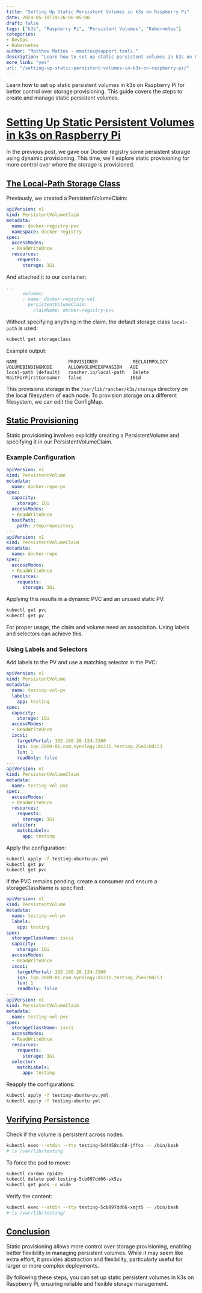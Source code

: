 ```yaml
---
title: "Setting Up Static Persistent Volumes in k3s on Raspberry Pi"
date: 2024-05-18T19:26:00-05:00
draft: false
tags: ["k3s", "Raspberry Pi", "Persistent Volumes", "Kubernetes"]
categories:
- DevOps
- Kubernetes
author: "Matthew Mattox - mmattox@support.tools."
description: "Learn how to set up static persistent volumes in k3s on Raspberry Pi for better control over storage provisioning."
more_link: "yes"
url: "/setting-up-static-persistent-volumes-in-k3s-on-raspberry-pi/"
---
```


Learn how to set up static persistent volumes in k3s on Raspberry Pi for better control over storage provisioning. This guide covers the steps to create and manage static persistent volumes.

<!--more-->

# [Setting Up Static Persistent Volumes in k3s on Raspberry Pi](#setting-up-static-persistent-volumes-in-k3s-on-raspberry-pi)

In the previous post, we gave our Docker registry some persistent storage using dynamic provisioning. This time, we'll explore static provisioning for more control over where the storage is provisioned.

## [The Local-Path Storage Class](#the-local-path-storage-class)

Previously, we created a PersistentVolumeClaim:

```yaml
apiVersion: v1
kind: PersistentVolumeClaim
metadata:
  name: docker-registry-pvc
  namespace: docker-registry
spec:
  accessModes:
  - ReadWriteOnce
  resources:
    requests:
      storage: 1Gi
```

And attached it to our container:

```yaml
...
      volumes:
      - name: docker-registry-vol
        persistentVolumeClaim:
          claimName: docker-registry-pvc
```

Without specifying anything in the claim, the default storage class `local-path` is used:

```bash
kubectl get storageclass
```

Example output:

```
NAME                   PROVISIONER             RECLAIMPOLICY   VOLUMEBINDINGMODE      ALLOWVOLUMEEXPANSION   AGE
local-path (default)   rancher.io/local-path   Delete          WaitForFirstConsumer   false                  161d
```

This provisions storage in the `/var/lib/rancher/k3s/storage` directory on the local filesystem of each node. To provision storage on a different filesystem, we can edit the ConfigMap.

## [Static Provisioning](#static-provisioning)

Static provisioning involves explicitly creating a PersistentVolume and specifying it in our PersistentVolumeClaim.

### Example Configuration

```yaml
apiVersion: v1
kind: PersistentVolume
metadata:
  name: docker-repo-pv
spec:
  capacity:
    storage: 1Gi
  accessModes:
  - ReadWriteOnce
  hostPath:
    path: /tmp/repository
---
apiVersion: v1
kind: PersistentVolumeClaim
metadata:
  name: docker-repo
spec:
  accessModes:
  - ReadWriteOnce
  resources:
    requests:
      storage: 1Gi
```

Applying this results in a dynamic PVC and an unused static PV:

```bash
kubectl get pvc
kubectl get pv
```

For proper usage, the claim and volume need an association. Using labels and selectors can achieve this.

### Using Labels and Selectors

Add labels to the PV and use a matching selector in the PVC:

```yaml
apiVersion: v1
kind: PersistentVolume
metadata:
  name: testing-vol-pv
  labels:
    app: testing
spec:
  capacity:
    storage: 1Gi
  accessModes:
  - ReadWriteOnce
  iscsi:
    targetPortal: 192.168.28.124:3260
    iqn: iqn.2000-01.com.synology:ds211.testing.25e6c0dc53
    lun: 1
    readOnly: false
---
apiVersion: v1
kind: PersistentVolumeClaim
metadata:
  name: testing-vol-pvc
spec:
  accessModes:
  - ReadWriteOnce
  resources:
    requests:
      storage: 1Gi
  selector:
    matchLabels:
      app: testing
```

Apply the configuration:

```bash
kubectl apply -f testing-ubuntu-pv.yml
kubectl get pv
kubectl get pvc
```

If the PVC remains pending, create a consumer and ensure a storageClassName is specified:

```yaml
apiVersion: v1
kind: PersistentVolume
metadata:
  name: testing-vol-pv
  labels:
    app: testing
spec:
  storageClassName: iscsi
  capacity:
    storage: 1Gi
  accessModes:
  - ReadWriteOnce
  iscsi:
    targetPortal: 192.168.28.124:3260
    iqn: iqn.2000-01.com.synology:ds211.testing.25e6c0dc53
    lun: 1
    readOnly: false
---
apiVersion: v1
kind: PersistentVolumeClaim
metadata:
  name: testing-vol-pvc
spec:
  storageClassName: iscsi
  accessModes:
  - ReadWriteOnce
  resources:
    requests:
      storage: 1Gi
  selector:
    matchLabels:
      app: testing
```

Reapply the configurations:

```bash
kubectl apply -f testing-ubuntu-pv.yml
kubectl apply -f testing-ubuntu.yml
```

## [Verifying Persistence](#verifying-persistence)

Check if the volume is persistent across nodes:

```bash
kubectl exec --stdin --tty testing-5d4458cc68-jffcx -- /bin/bash
# ls /var/lib/testing
```

To force the pod to move:

```bash
kubectl cordon rpi405
kubectl delete pod testing-5cb897dd66-sk5zs
kubectl get pods -o wide
```

Verify the content:

```bash
kubectl exec --stdin --tty testing-5cb897dd66-xmjt5 -- /bin/bash
# ls /var/lib/testing/
```

## [Conclusion](#conclusion)

Static provisioning allows more control over storage provisioning, enabling better flexibility in managing persistent volumes. While it may seem like extra effort, it provides abstraction and flexibility, particularly useful for larger or more complex deployments.

By following these steps, you can set up static persistent volumes in k3s on Raspberry Pi, ensuring reliable and flexible storage management.
